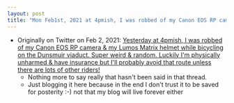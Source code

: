 ```yaml
---
layout: post
title: "Mon Feb1st, 2021 at 4pmish, I was robbed of my Canon EOS RP camera & my Lumos Matrix helmet while bicycling on the Dunsmuir viaduct. Super weird & random. Luckily I'm physically unharmed & have insurance but I'll probably avoid that route unless there are lots of other riders!"
---
```

* Originally on Twitter on Feb 2, 2021: [Yesterday at 4pmish, I was robbed of my Canon EOS RP camera & my Lumos Matrix helmet while bicycling on the Dunsmuir viaduct. Super weird & random. Luckily I'm physically unharmed & have insurance but I'll probably avoid that route unless there are lots of other riders!](https://twitter.com/rtanglao/status/1356862249533546499)
  * Nothing more to say really that hasn't been said in that thread.
  * Just blogging it here because in the end I don't trust it to be saved for posterity :-) not that my blog will live forever either